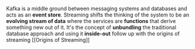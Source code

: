 Kafka is a middle ground between messaging systems and databases and acts as an **event store**.
Streaming shifts the thinking of the system to be an **evolving stream of data**
 where the services are **functions** that derive something new out of it.
 It's the concept of **unbundling** the traditional database approach and using it **inside-out** 
follow up with the origins of streaming [[Origins of Streaming]]
